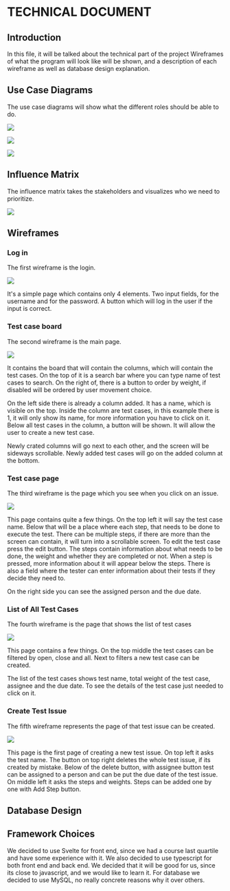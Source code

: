 # TECHNICAL DOCUMENT

## Introduction
In this file, it will be talked about the technical part of the project Wireframes of what the program will look like will be shown, and a description of each wireframe as well as database design explanation.

## Use Case Diagrams

The use case diagrams will show what the different roles should be able to do.

![](assets/UseCaseTester.drawio.png)

![](assets/UseCaseDeveloper.drawio.png)

![](assets/UseCaseAdmin.drawio.png)

## Influence Matrix

The influence matrix takes the stakeholders and visualizes who we need to prioritize.

![](assets/InfluenceMatrixProjectClientOnBoard.drawio.png)

## Wireframes

### Log in
The first wireframe is the login.

![](assets/wireframes/LogInWireframe.drawio.png)

It's a simple page which contains only 4 elements. Two input fields, for the username and for the password. A button which will log in the user if the input is correct.

### Test case board
The second wireframe is the main page.

![](assets/wireframes/BoardWireFrame.drawio.png)

It contains the board that will contain the columns, which will contain the test cases. On the top of it is a search bar where you can type name of test cases to search. On the right of, there is a button to order by weight, if disabled will be ordered by user movement choice.

On the left side there is already a column added. It has a name, which is visible on the top. Inside the column are test cases, in this example there is 1, it will only show its name, for more information you have to click on it. Below all test cases in the column, a button will be shown. It will allow the user to create a new test case.

Newly crated columns will go next to each other, and the screen will be sideways scrollable. Newly added test cases will go on the added column at the bottom.

### Test case page
The third wireframe is the page which you see when you click on an issue.

![](assets/wireframes/TestCaseMoreInfoWireFrame.drawio.png)

This page contains quite a few things. On the top left it will say the test case name. Below that will be a place where each step, that needs to be done to execute the test. There can be multiple steps, if there are more than the screen can contain, it will turn into a scrollable screen. To edit the test case press the edit button. The steps contain information about what needs to be done, the weight and whether they are completed or not. When a step is pressed, more information about it will appear below the steps. There is also a field where the tester can enter information about their tests if they decide they need to.

On the right side you can see the assigned person and the due date.

### List of All Test Cases
The fourth wireframe is the page that shows the list of test cases

![](assets/wireframes/ListOfAllTestCases.drawio.png)

This page contains a few things. On the top middle the test cases can be filtered by open, close and all. Next to filters a new test case can be created.

The list of the test cases shows test name, total weight of the test case, assignee and the due date. To see the details of the test case just needed to click on it.

### Create Test Issue
The fifth wireframe represents the page of that test issue can be created.

![](assets/wireframes/CreateTestIssue.drawio.png)

This page is the first page of creating a new test issue. On top left it asks the test name. The button on top right deletes the whole test issue, if its created by mistake. Below of the delete button, with assignee button test can be assigned to a person and can be put the due date of the test issue. On middle left it asks the steps and weights. Steps can be added one by one with Add Step button.

###

## Database Design


## Framework Choices

We decided to use Svelte for front end, since we had a course last quartile and have some experience with it. 
We also decided to use typescript for both front end and back end. We decided that it will be good for us, since its close to javascript, and we would like to learn it. 
For database we decided to use MySQL, no really concrete reasons why it over others. 